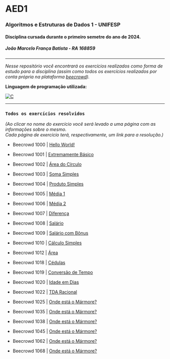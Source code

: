 # AED1
### Algoritmos e Estruturas de Dados 1 - UNIFESP
#### Disciplina cursada durante o primeiro semetre do ano de 2024.  
##### João Marcelo França Batista - RA 168859 
---------------------------------------------------------------------------------------------------
*Nesse repositório você encontrará os exercícios realizados como forma de estudo para a disciplina (assim como todos os exercícios realizados por conta própria na plataforma [beecrowd](https://judge.beecrowd.com/)).*

**Linguagem de programação utilizada:**  
  
[![C](https://img.shields.io/badge/C-00599C?style=for-the-badge&logo=c&logoColor=white)](https://learn.microsoft.com/pt-br/cpp/c-language/?view=msvc-170)  

---

### `Todos os exercícios resolvidos`

*(Ao clicar no nome do exercício você será levado a uma página com as informações sobre o mesmo.  
Cada página de exercício terá, respectivamente, um link para a resolução.)*   

- Beecrowd 1000 | [Hello World!](beecrowd1000.md)  

- Beecrowd 1001 | [Extremamente Básico](beecrowd1001.md)

- Beecrowd 1002 | [Área do Círculo](beecrowd1002.md)

- Beecrowd 1003 | [Soma Simples](beecrowd1003.md)

- Beecrowd 1004 | [Produto Simples](beecrowd1004.md)

- Beecrowd 1005 | [Média 1](beecrowd1005.md)  

- Beecrowd 1006 | [Média 2](beecrowd1006.md)  

- Beecrowd 1007 | [Diferença](beecrowd1007.md)  

- Beecrowd 1008 | [Salário](beecrowd1008.md)  

- Beecrowd 1009 | [Salário com Bônus](beecrowd1009.md)
  
- Beecrowd 1010 | [Cálculo Simples](beecrowd1010.md)

- Beecrowd 1012 | [Área](beecrowd1012.md)

- Beecrowd 1018 | [Cédulas](beecrowd1018.md)

- Beecrowd 1019 | [Conversão de Tempo](beecrowd1019.md)

- Beecrowd 1020 | [Idade em Dias](beecrowd1020.md)

- Beecrowd 1022 | [TDA Racional](beecrowd1022.md)  

- Beecrowd 1025 | [Onde está o Mármore?](beecrowd1025.md)  

- Beecrowd 1035 | [Onde está o Mármore?](beecrowd1035.md)

- Beecrowd 1038 | [Onde está o Mármore?](beecrowd1038.md)

- Beecrowd 1045 | [Onde está o Mármore?](beecrowd1045.md)

- Beecrowd 1062 | [Onde está o Mármore?](beecrowd1062.md)

- Beecrowd 1068 | [Onde está o Mármore?](beecrowd1068.md)
